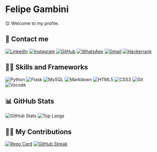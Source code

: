 # Felipe Gambini

😊 Welcome to my profile.

## 📱 Contact me

[![LinkedIn](https://img.shields.io/badge/LinkedIn-0077B5?style=for-the-badge&logo=linkedin&logoColor=white)](https://www.linkedin.com/in/felipegambini/) [![Instagram](https://img.shields.io/badge/-Instagram-%23E4405F?style=for-the-badge&logo=instagram&logoColor=white)](https://www.instagram.com/felipegambini/) [![GitHub](https://img.shields.io/badge/GitHub-100000?style=for-the-badge&logo=github&logoColor=white)](https://github.com/felipegambini) [![WhatsApp](https://img.shields.io/badge/WhatsApp-25D366?style=for-the-badge&logo=whatsapp&logoColor=white)](https://wa.me/+5544991315400) [![Gmail](https://img.shields.io/badge/Gmail-333333?style=for-the-badge&logo=gmail&logoColor=red)](mailto:felipequagliagambini@gmail.com) [![Hackerrank](https://img.shields.io/badge/-Hackerrank-2EC866?style=for-the-badge&logo=HackerRank&logoColor=white)](https://hackerrank.com/profile/@skamaringa)

## 👨‍💻 Skills and Frameworks

![Python](https://img.shields.io/badge/python-3670A0?style=for-the-badge&logo=python&logoColor=ffdd54) ![Flask](https://img.shields.io/badge/flask-%23000.svg?style=for-the-badge&logo=flask&logoColor=white) ![MySQL](https://img.shields.io/badge/MySQL-00000F?style=for-the-badge&logo=mysql&logoColor=white) ![Markdown](https://img.shields.io/badge/Markdown-000?style=for-the-badge&logo=markdown) ![HTML5](https://img.shields.io/badge/HTML5-E34F26?style=for-the-badge&logo=html5&logoColor=white) ![CSS3](https://img.shields.io/badge/CSS3-1572B6?style=for-the-badge&logo=css3&logoColor=white) ![Git](https://img.shields.io/badge/GIT-E44C30?style=for-the-badge&logo=git&logoColor=white) ![Vscode](https://img.shields.io/badge/Vscode-007ACC?style=for-the-badge&logo=visual-studio-code&logoColor=white)

## 📊 GitHub Stats

![GitHub Stats](https://github-readme-stats.vercel.app/api?username=felipegambini&theme=transparent&bg_color=000&border_color=30A3DC&show_icons=true&icon_color=25D366&title_color=0077B5&text_color=FFF)
![Top Langs](https://github-readme-stats-git-masterrstaa-rickstaa.vercel.app/api/top-langs/?username=felipegambini&bg_color=000&border_color=30A3DC&title_color=0077B5&text_color=FFF)

## 💪🏼 My Contributions

[![Repo Card](https://github-readme-stats.vercel.app/api/pin/?username=felipegambini&repo=dio-lab-open-source&bg_color=000&border_color=30A3DC&show_icons=true&icon_color=30A3DC&title_color=0077B5&text_color=FFF)](https://github.com/felipegambini/dio-lab-open-source)
[![GitHub Streak](https://streak-stats.demolab.com/?user=felipegambini&theme=github-dark-blue&background=000&border=30A3DC&dates=FFF)](https://git.io/streak-stats)
